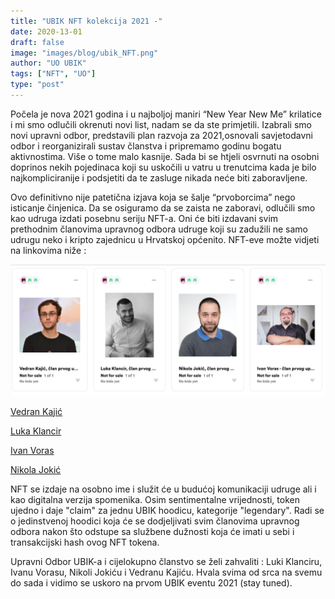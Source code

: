 ```yaml
---
title: "UBIK NFT kolekcija 2021 -"
date: 2020-13-01
draft: false
image: "images/blog/ubik_NFT.png"
author: "UO UBIK"
tags: ["NFT", "UO"]
type: "post"
---
```


Počela je nova 2021 godina i u najboljoj maniri “New Year New Me” krilatice i mi smo odlučili okrenuti novi list, nadam se da ste primjetili. Izabrali smo novi upravni odbor, predstavili plan razvoja za 2021,osnovali savjetodavni odbor i reorganizirali sustav članstva i pripremamo godinu bogatu aktivnostima. Više o tome malo kasnije. Sada bi se htjeli osvrnuti na osobni doprinos nekih pojedinaca koji su uskočili u vatru u trenutcima kada je bilo najkompliciranije i podsjetiti da te zasluge nikada neće biti zaboravljene. 

Ovo definitivno nije patetična izjava koja se šalje “prvoborcima” nego isticanje činjenica. Da se osiguramo da se zaista ne zaboravi, odlučili smo kao udruga izdati posebnu seriju NFT-a. Oni će biti izdavani svim prethodnim članovima upravnog odbora udruge koji su zadužili ne samo udrugu neko i kripto zajednicu u Hrvatskoj općenito. NFT-eve možte vidjeti na linkovima niže : 


[![](images/blog/ubik_NFT.png)](https://app.rarible.com/user/0x16f0210fbc468da71d47f04e95e4804f46bc2a59/collectibles)


[Vedran Kajić](https://app.rarible.com/token/0x60f80121c31a0d46b5279700f9df786054aa5ee5:98187:0x16f0210fbc468da71d47f04e95e4804f46bc2a59)

[Luka Klancir ](https://app.rarible.com/token/0x60f80121c31a0d46b5279700f9df786054aa5ee5:98186:0x16f0210fbc468da71d47f04e95e4804f46bc2a59)

[Ivan Voras ](https://app.rarible.com/token/0x60f80121c31a0d46b5279700f9df786054aa5ee5:98173:0x16f0210fbc468da71d47f04e95e4804f46bc2a59)

[Nikola Jokić](https://app.rarible.com/token/0x60f80121c31a0d46b5279700f9df786054aa5ee5:98184:0x16f0210fbc468da71d47f04e95e4804f46bc2a59)





NFT se izdaje na osobno ime i služit će u budućoj komunikaciji udruge ali i kao digitalna verzija spomenika. Osim sentimentalne vrijednosti, token ujedno i daje "claim" za jednu UBIK hoodicu, kategorije "legendary". Radi se o jedinstvenoj hoodici koja će se dodjeljivati svim članovima upravnog odbora nakon što odstupe sa službene dužnosti koja će imati u sebi i transakcijski hash ovog NFT tokena. 

Upravni Odbor UBIK-a i cijelokupno članstvo se želi zahvaliti : Luki Klanciru, Ivanu Vorasu, Nikoli Jokiću i Vedranu Kajiću. Hvala svima od srca na svemu do sada i vidimo se uskoro na prvom UBIK eventu 2021 (stay tuned).




